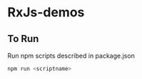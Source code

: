 # RxJs-demos


## To Run 

Run npm scripts described in package.json

```bash
npm run <scriptname>
```